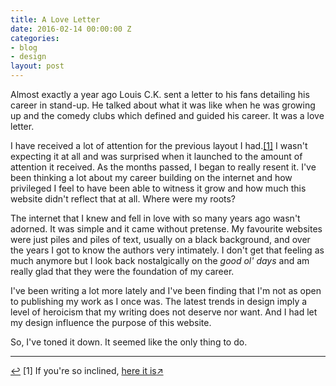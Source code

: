 ```yaml
---
title: A Love Letter
date: 2016-02-14 00:00:00 Z
categories:
- blog
- design
layout: post
---
```


Almost exactly a year ago Louis C.K. sent a letter to his fans detailing his career in stand-up. He talked about what it was like when he was growing up and the comedy clubs which defined and guided his career. It was a love letter.

I have received a lot of attention for the previous layout I had.<a id="anchor-1" href="#note-1" class="fieldnotes-anchor">[1]</a> I wasn't expecting it at all and was surprised when it launched to the amount of attention it received. As the months passed, I began to really resent it. I've been thinking a lot about my career building on the internet and how privileged I feel to have been able to witness it grow and how much this website didn't reflect that at all. Where were my roots?

The internet that I knew and fell in love with so many years ago wasn't adorned. It was simple and it came without pretense. My favourite websites were just piles and piles of text, usually on a black background, and over the years I got to know the authors very intimately. I don't get that feeling as much anymore but I look back nostalgically on the <i>good ol' days</i> and am really glad that they were the foundation of my career.

I've been writing a lot more lately and I've been finding that I'm not as open to publishing my work as I once was. The latest trends in design imply a level of heroicism that my writing does not deserve nor want. And I had let my design influence the purpose of this website.

So, I've toned it down. It seemed like the only thing to do.

<hr class="small">

<div class="fieldnotes">
    <p id="note-1"><a href="#anchor-1" class="footnote-back">&#8617;&#xFE0E;</a> <span class="footnote">[1]</span> If you're so inclined, <a href="https://dribbble.com/shots/2047524-V5-0-Website-Redesign" class="external" target="_blank"><span class="external-body">here it is</span><span class="external-box"><span class="external-box__arrow">↗&#xFE0E;</span></span></a></p>
</div>